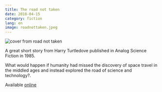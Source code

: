```yaml
---
title: The road not taken
date: 2018-04-15
category: fiction
lang: en
image: roadnottaken.jpeg
---
```

![cover from road not taken](roadnottaken.jpeg)

A great short story from Harry Turtledove published in Analog Science Fiction in 1985.

What would happen if humanity had missed the discovery of space travel in the middled ages and instead explored the road of science and technology?.

Available [online](https://eyeofmidas.com/scifi/Turtledove_RoadNotTaken.pdf)
